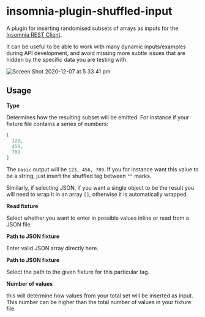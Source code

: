 # insomnia-plugin-shuffled-input

A plugin for inserting randomised subsets of arrays as inputs for the [Insomnia REST Client](https://insomnia.rest/).

It can be useful to be able to work with many dynamic inputs/examples during API development, and avoid missing more subtle issues that are hidden by the specific data you are testing with.

![Screen Shot 2020-12-07 at 5 33 41 pm](https://user-images.githubusercontent.com/30610148/101317338-6b45c200-38b2-11eb-93ff-87da5a0f263b.png)

## Usage

**Type**

Determines how the resulting subset will be emitted. For instance if your fixture file contains a series of numbers:

```json
[
  123,
  456,
  789
]
```

The `basic` output will be `123, 456, 789`. If you for instance want this value to be a string, just insert the shuffled tag between `""` marks.

Similarly, if selecting JSON, if you want a single object to be the result you will need to wrap it in an array `[]`, otherwise it is automatically wrapped.

**Read fixture**

Select whether you want to enter in possible values inline or read from a JSON file.

**Path to JSON fixture**

Enter valid JSON array directly here. 

**Path to JSON fixture**

Select the path to the given fixture for this particular tag.

**Number of values** 

this will determine how values from your total set will be inserted as input. This number can be higher than the total number of values in your fixture file.
